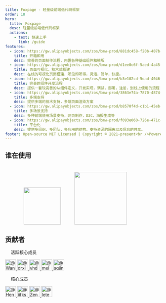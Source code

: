 ```yaml
---
title: Foxpage - 轻量级前端低代码框架
order: 10
hero:
  title: Foxpage
  desc: 轻量级前端低代码框架
  actions:
    - text: 快速上手
      link: /guide
features:
  - icon: https://gw.alipayobjects.com/zos/bmw-prod/881dc458-f20b-407b-947a-95104b5ec82b/k79dm8ih_w144_h144.png
    title: 开箱即用
    desc: 完善的页面制作流程，内置各种基础组件和模版
  - icon: https://gw.alipayobjects.com/zos/bmw-prod/d1ee0c6f-5aed-4a45-a507-339a4bfe076c/k7bjsocq_w144_h144.png
    title: 页面可视化，积木式搭建
    desc: 在线的可视化页面搭建，所见即所得，灵活，简单，快捷。
  - icon: https://gw.alipayobjects.com/zos/bmw-prod/b3e102cd-5dad-4046-a02a-be33241d1cc7/kj9t8oji_w144_h144.png
    title: 完善的组件开发流程
    desc: 提供一套较完善的从组件定义，开发实现，调试，部署，注册，到线上使用的流程
  - icon: https://gw.alipayobjects.com/zos/bmw-prod/3863e74a-7870-4874-b1e1-00a8cdf47684/kj9t7ww3_w144_h144.png
    title: 多端支持
    desc: 提供多端的技术支持，多端页面渲染方案
  - icon: https://gw.alipayobjects.com/zos/bmw-prod/b8570f4d-c1b1-45eb-a1da-abff53159967/kj9t990h_w144_h144.png
    title: 多场景支持
    desc: 多种前端使用场景支持，网页制作，D2C，海报生成等
  - icon: https://gw.alipayobjects.com/zos/bmw-prod/f093e060-726e-471c-a53e-e988ed3f560c/kj9t9sk7_w144_h144.png
    title: 平台化
    desc: 提供多组织，多团队，多应用的结构。支持资源的隔离以及信息的共享。
footer: Open-source MIT Licensed | Copyright © 2021-present<br />Powered by Foxpage
---
```


## 谁在使用

<div style="margin:40px 0 0 60px">
  <img width="120" style="margin:0 40px 0 0;" src="https://bd-s.tripcdn.cn/modules/ibu/online-home/b5b877866c27369681dcde1d6682f8a4.b5b877866c27369681dcde1d6682f8a4.png"/>

  <img width="170" src="https://pic.c-ctrip.com/platform/online/login/c_logo2020.png"/>
</div>

## 贡献者

&ensp; &ensp;活跃核心成员

<div data-class="active core members">
    <a href="https://github.com/WangYiLong">
        <img class="avatar avatar-user" src="https://avatars.githubusercontent.com/u/4746568?s=70&amp;v=4" width="35" height="35" alt="@WangYiLong">
    </a>
    <a href="https://github.com/drxiao1">
        <img class="avatar avatar-user" src="https://avatars.githubusercontent.com/u/22312959?s=70&amp;v=4" width="35" height="35" alt="@drxiao1">
    </a>
    <a href="https://github.com/yhdeng">
        <img class="avatar avatar-user" src="https://avatars.githubusercontent.com/u/6350107?s=70&amp;v=4" width="35" height="35" alt="@yhdeng">
    </a>
    <a href="https://github.com/melodyJie">
        <img class="avatar avatar-user" src="https://avatars.githubusercontent.com/u/19163156?s=70&amp;v=4" width="35" height="35" alt="@melodyJie">
    </a>
    <a href="https://github.com/sqjing">
        <img class="avatar avatar-user" src="https://avatars.githubusercontent.com/u/52020590?s=70&amp;v=4" width="35" height="35" alt="@sqjing">
    </a>

</div>

&ensp; &ensp;核心成员

<div data-class="core members">
    <a href="https://github.com/Hental">
       <img class="avatar avatar-user" src="https://avatars.githubusercontent.com/u/9793132?s=70&amp;v=4" width="35" height="35" alt="@Hental">
    </a>
    <a href="https://github.com/iifksp">
       <img class="avatar avatar-user" src="https://avatars.githubusercontent.com/u/586638?s=70&amp;v=4" width="35" height="35" alt="@iifksp">
    </a>         
    <a href="https://github.com/ZengyiMa">
       <img class="avatar avatar-user" src="https://avatars.githubusercontent.com/u/3383471?s=96&amp;v=4" width="35" height="35" alt="@ZengyiMa">
    </a>    
    <a href="https://github.com/letemps">
       <img class="avatar avatar-user" src="https://avatars.githubusercontent.com/u/3501950?s=70&amp;v=4" width="35" height="35" alt="@letemps">
    </a>
</div>

